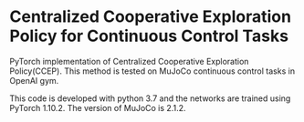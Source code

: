 # Centralized Cooperative Exploration Policy for Continuous Control Tasks

PyTorch implementation of Centralized Cooperative Exploration Policy(CCEP). This method is tested on MuJoCo continuous control tasks in OpenAI gym. 

This code is developed with python 3.7 and the networks are trained using PyTorch 1.10.2. The version of MuJoCo is 2.1.2.
 
